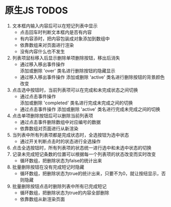 # 原生JS TODOS
1. 文本框内输入内容后可以在短记列表中显示
   - 点击回车时判断文本框内是否有内容
   - 有内容添时，把内容包装成对象添加到数组中
   - 依靠数组来对页面进行渲染
   - 没有内容什么也不发生
2. 列表项鼠标移入后显示删除单项删除按钮，移出后消失
   - 通过移入移出事件操作 <div class="viewTaskView"> 添加或删除 'over' 类名进行删除按钮的隐藏显示
   - 通过移入移出事件操作 <a href="javascript:;" class="icon-delete"></a> 添加或删除 'active' 类名进行删除按钮的背景颜色改变
3. 点击选中按钮时，当前列表项可以在完成和未完成状态之间切换
   - 通过点击事件操作 <div class="viewTaskView"> 添加或删除 'completed' 类名进行完成未完成之间的切换
   - 通过点击事件操作  <a href="javascript:;" class="icon-checkbox"></a> 添加或删除 'active' 类名进行完成未完成之间的切换
4. 点击单项删除按钮后可以删除当前列表项
   - 通过点击事件删除数组中对应编号的数据
   - 依靠数组对页面进行从新渲染
5. 当列表中所有列表项都是完成状态时，全选按钮为选中状态
   - 通过开关判断点击时的状态进行全选操作
6. 点击全选按钮时，所有列表项的状态统一进行选中和未选中状态的切换
7. 记录未完成短记条数的位置可以根据每一个列表项的状态改变而实时改变
   - 循环数组，把删除状态为false的统计出来
8. 批量删除按钮在没有完成短记时隐藏
   - 循环数组，把删除状态为true的统计出来，只要不为0，就让按纽显示，否则隐藏
9. 批量删除按钮点击时删除列表中所有已完成短记
   - 循环数组，把删除状态为true的内容全部删除
   - 依靠数组从新渲染页面

